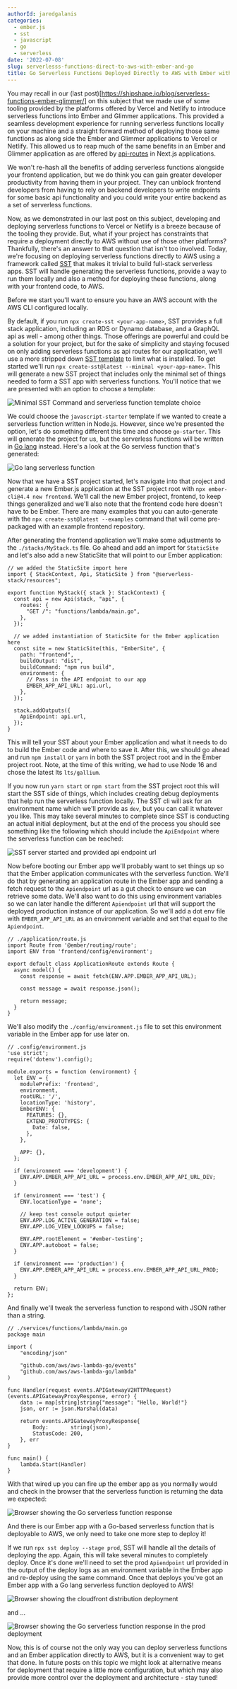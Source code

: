 ```yaml
---
authorId: jaredgalanis
categories:
  - ember.js
  - sst
  - javascript
  - go
  - serverless
date: '2022-07-08'
slug: serverlesss-functions-direct-to-aws-with-ember-and-go
title: Go Serverless Functions Deployed Directly to AWS with Ember with SST
---
```


You may recall in our (last post)[https://shipshape.io/blog/serverless-functions-ember-glimmer/] on this subject that we made use of some tooling provided by the platforms offered by Vercel and Netlify to introduce serverless functions into Ember and Glimmer applications. This provided a seamless development experience for running serverless functions locally on your machine and a straight forward method of deploying those same functions as along side the Ember and Glimmer applications to Vercel or Netlify. This allowed us to reap much of the same benefits in an Ember and Glimmer application as are offered by [api-routes](https://nextjs.org/docs/api-routes/introduction) in Next.js applications.

We won't re-hash all the benefits of adding serverless functions alongside your frontend application, but we do think you can gain greater developer productivity from having them in your project. They can unblock frontend developers from having to rely on backend developers to write endpoints for some basic api functionality and you could write your entire backend as a set of serverless functions.

Now, as we demonstrated in our last post on this subject, developing and deploying serverless functions to Vercel or Netlify is a breeze because of the tooling they provide. But, what if your project has constraints that require a deployment directly to AWS without use of those other platforms? Thankfully, there's an answer to that question that isn't too involved. Today, we're focusing on deploying serverless functions directly to AWS using a framework called [SST](https://sst.dev/) that makes it trivial to build full-stack serverless apps. SST will handle generating the serverless functions, provide a way to run them locally and also a method for deploying these functions, along with your frontend code, to AWS.

Before we start you'll want to ensure you have an AWS account with the AWS CLI configured locally.

By default, if you run `npx create-sst <your-app-name>`, SST provides a full stack application, including an RDS or Dynamo database, and a GraphQL api as well - among other things. Those offerings are powerful and could be a solution for your project, but for the sake of simplicity and staying focused on only adding serverless functions as api routes for our application, we'll use a more stripped down [SST template](https://docs.sst.dev/packages/create-sst#--template) to limit what is installed. To get started we'll run `npx create-sst@latest --minimal <your-app-name>`. This will generate a new SST project that includes only the minimal set of things needed to form a SST app with serverless functions. You'll notice that we are presented with an option to choose a template:

![Minimal SST Command and serverless function template choice](/img/blog/serverlesss-functions-direct-to-aws-with-ember/select-a-template-sst-minimal.png)

We could choose the `javascript-starter` template if we wanted to create a serverless function written in Node.js. However, since we're presented the option, let's do something different this time and choose `go-starter`. This will generate the project for us, but the serverless functions will be written in [Go lang](https://go.dev/) instead. Here's a look at the Go servless function that's generated:

![Go lang serverless function](/img/blog/serverlesss-functions-direct-to-aws-with-ember/go-lang-serverless-function.png)

Now that we have a SST project started, let's navigate into that project and generate a new Ember.js application at the SST project root with `npx ember-cli@4.4 new frontend`. We'll call the new Ember project, frontend, to keep things generalized and we'll also note that the frontend code here doesn't have to be Ember. There are many examples that you can auto-generate with the `npx create-sst@latest --examples` command that will come pre-packaged with an example frontend repository.

After generating the frontend application we'll make some adjustments to the `./stacks/MyStack.ts` file. Go ahead and add an import for `StaticSite` and let's also add a new StaticSite that will point to our Ember application:

```
// we added the StaticSite import here
import { StackContext, Api, StaticSite } from "@serverless-stack/resources";

export function MyStack({ stack }: StackContext) {
  const api = new Api(stack, "api", {
    routes: {
      "GET /": "functions/lambda/main.go",
    },
  });

  // we added instantiation of StaticSite for the Ember application here
  const site = new StaticSite(this, "EmberSite", {
    path: "frontend",
    buildOutput: "dist",
    buildCommand: "npm run build",
    environment: {
      // Pass in the API endpoint to our app
      EMBER_APP_API_URL: api.url,
    },
  });

  stack.addOutputs({
    ApiEndpoint: api.url,
  });
}
```

This will tell your SST about your Ember application and what it needs to do to build the Ember code and where to save it. After this, we should go ahead and run `npm install` or `yarn` in both the SST project root and in the Ember project root. Note, at the time of this writing, we had to use Node 16 and chose the latest lts `lts/gallium`.

If you now run `yarn start` or `npm start` from the SST project root this will start the SST side of things, which includes creating debug deployments that help run the serverless function locally. The SST cli will ask for an environment name which we'll provide as `dev`, but you can call it whatever you like. This may take several minutes to complete since SST is conducting an actual initial deployment, but at the end of the process you should see something like the following which should include the `ApiEndpoint` where the serverless function can be reached:

![SST server started and provided api endpoint url](/img/blog/serverlesss-functions-direct-to-aws-with-ember/sst-start-outputs-server-url.png)

Now before booting our Ember app we'll probably want to set things up so that the Ember application communicates with the serverless function. We'll do that by generating an application route in the Ember app and sending a fetch request to the `Apiendpoint` url as a gut check to ensure we can retrieve some data. We'll also want to do this using environment variables so we can later handle the different `Apiendpoint` url that will support the deployed production instance of our application. So we'll add a dot env file with `EMBER_APP_API_URL` as an environment variable and set that equal to the `Apiendpoint`.

```
// ./application/route.js
import Route from '@ember/routing/route';
import ENV from 'frontend/config/environment';

export default class ApplicationRoute extends Route {
  async model() {
    const response = await fetch(ENV.APP.EMBER_APP_API_URL);

    const message = await response.json();

    return message;
  }
}
```

We'll also modify the `./config/environment.js` file to set this environment variable in the Ember app for use later on.

```
// .config/environment.js
'use strict';
require('dotenv').config();

module.exports = function (environment) {
  let ENV = {
    modulePrefix: 'frontend',
    environment,
    rootURL: '/',
    locationType: 'history',
    EmberENV: {
      FEATURES: {},
      EXTEND_PROTOTYPES: {
        Date: false,
      },
    },

    APP: {},
  };

  if (environment === 'development') {
    ENV.APP.EMBER_APP_API_URL = process.env.EMBER_APP_API_URL_DEV;
  }

  if (environment === 'test') {
    ENV.locationType = 'none';

    // keep test console output quieter
    ENV.APP.LOG_ACTIVE_GENERATION = false;
    ENV.APP.LOG_VIEW_LOOKUPS = false;

    ENV.APP.rootElement = '#ember-testing';
    ENV.APP.autoboot = false;
  }

  if (environment === 'production') {
    ENV.APP.EMBER_APP_API_URL = process.env.EMBER_APP_API_URL_PROD;
  }

  return ENV;
};
```

And finally we'll tweak the serverless function to respond with JSON rather than a string.

```
// ./services/functions/lambda/main.go
package main

import (
	"encoding/json"

	"github.com/aws/aws-lambda-go/events"
	"github.com/aws/aws-lambda-go/lambda"
)

func Handler(request events.APIGatewayV2HTTPRequest) (events.APIGatewayProxyResponse, error) {
	data := map[string]string{"message": "Hello, World!"}
	json, err := json.Marshal(data)

	return events.APIGatewayProxyResponse{
		Body:       string(json),
		StatusCode: 200,
	}, err
}

func main() {
	lambda.Start(Handler)
}
```

With that wired up you can fire up the ember app as you normally would and check in the browser that the serverless function is returning the data we expected:

![Browser showing the Go serverless function response](/img/blog/serverlesss-functions-direct-to-aws-with-ember/browser-showing-go-serverless-response.png)

And there is our Ember app with a Go-based serverless function that is deployable to AWS, we only need to take one more step to deploy it!

If we run `npx sst deploy --stage prod`, SST will handle all the details of deploying the app. Again, this will take several minutes to completely deploy. Once it's done we'll need to set the prod `Apiendpoint` url provided in the output of the deploy logs as an environment variable in the Ember app and re-deploy using the same command. Once that deploys you've got an Ember app with a Go lang serverless function deployed to AWS!


![Browser showing the cloudfront distribution deployment](/img/blog/serverlesss-functions-direct-to-aws-with-ember/cloudfront-distribution.png)

and ...

![Browser showing the Go serverless function response in the prod deployment](/img/blog/serverlesss-functions-direct-to-aws-with-ember/browser-showing-go-serverless-response-prod-deploy.png)

Now, this is of course not the only way you can deploy serverless functions and an Ember application directly to AWS, but it is a convenient way to get that done. In future posts on this topic we might look at alternative means for deployment that require a little more configuration, but which may also provide more control over the deployment and architecture - stay tuned!

